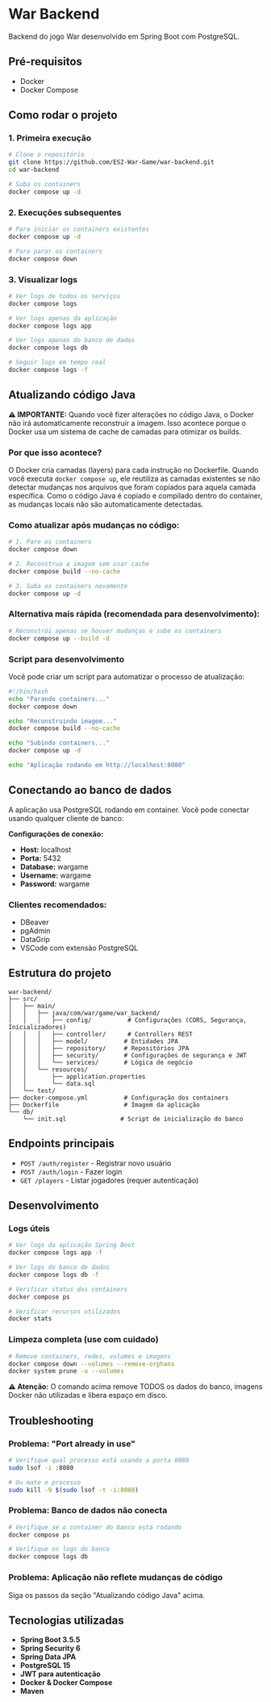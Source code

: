 # War Backend

Backend do jogo War desenvolvido em Spring Boot com PostgreSQL.

## Pré-requisitos

- Docker
- Docker Compose

## Como rodar o projeto

### 1. Primeira execução

```bash
# Clone o repositório
git clone https://github.com/ES2-War-Game/war-backend.git
cd war-backend

# Suba os containers
docker compose up -d
```

### 2. Execuções subsequentes

```bash
# Para iniciar os containers existentes
docker compose up -d

# Para parar os containers
docker compose down
```

### 3. Visualizar logs

```bash
# Ver logs de todos os serviços
docker compose logs

# Ver logs apenas da aplicação
docker compose logs app

# Ver logs apenas do banco de dados
docker compose logs db

# Seguir logs em tempo real
docker compose logs -f
```

## Atualizando código Java

**⚠️ IMPORTANTE:** Quando você fizer alterações no código Java, o Docker não irá automaticamente reconstruir a imagem. Isso acontece porque o Docker usa um sistema de cache de camadas para otimizar os builds.

### Por que isso acontece?

O Docker cria camadas (layers) para cada instrução no Dockerfile. Quando você executa `docker compose up`, ele reutiliza as camadas existentes se não detectar mudanças nos arquivos que foram copiados para aquela camada específica. Como o código Java é copiado e compilado dentro do container, as mudanças locais não são automaticamente detectadas.

### Como atualizar após mudanças no código:

```bash
# 1. Pare os containers
docker compose down

# 2. Reconstrua a imagem sem usar cache
docker compose build --no-cache

# 3. Suba os containers novamente
docker compose up -d
```

### Alternativa mais rápida (recomendada para desenvolvimento):

```bash
# Reconstrói apenas se houver mudanças e sobe os containers
docker compose up --build -d
```

### Script para desenvolvimento

Você pode criar um script para automatizar o processo de atualização:

```bash
#!/bin/bash
echo "Parando containers..."
docker compose down

echo "Reconstruindo imagem..."
docker compose build --no-cache

echo "Subindo containers..."
docker compose up -d

echo "Aplicação rodando em http://localhost:8080"
```

## Conectando ao banco de dados

A aplicação usa PostgreSQL rodando em container. Você pode conectar usando qualquer cliente de banco:

**Configurações de conexão:**
- **Host:** localhost
- **Porta:** 5432
- **Database:** wargame
- **Username:** wargame  
- **Password:** wargame

### Clientes recomendados:
- DBeaver
- pgAdmin
- DataGrip
- VSCode com extensão PostgreSQL

## Estrutura do projeto

```
war-backend/
├── src/
│   ├── main/
│   │   ├── java/com/war/game/war_backend/
│   │   │   ├── config/          # Configurações (CORS, Segurança, Inicializadores)
│   │   │   ├── controller/      # Controllers REST
│   │   │   ├── model/          # Entidades JPA
│   │   │   ├── repository/     # Repositórios JPA
│   │   │   ├── security/       # Configurações de segurança e JWT
│   │   │   └── services/       # Lógica de negócio
│   │   └── resources/
│   │       ├── application.properties
│   │       └── data.sql
│   └── test/
├── docker-compose.yml          # Configuração dos containers
├── Dockerfile                  # Imagem da aplicação
└── db/
    └── init.sql               # Script de inicialização do banco
```

## Endpoints principais

- `POST /auth/register` - Registrar novo usuário
- `POST /auth/login` - Fazer login
- `GET /players` - Listar jogadores (requer autenticação)

## Desenvolvimento

### Logs úteis

```bash
# Ver logs da aplicação Spring Boot
docker compose logs app -f

# Ver logs do banco de dados
docker compose logs db -f

# Verificar status dos containers
docker compose ps

# Verificar recursos utilizados
docker stats
```

### Limpeza completa (use com cuidado)

```bash
# Remove containers, redes, volumes e imagens
docker compose down --volumes --remove-orphans
docker system prune -a --volumes
```

**⚠️ Atenção:** O comando acima remove TODOS os dados do banco, imagens Docker não utilizadas e libera espaço em disco.

## Troubleshooting

### Problema: "Port already in use"
```bash
# Verifique qual processo está usando a porta 8080
sudo lsof -i :8080

# Ou mate o processo
sudo kill -9 $(sudo lsof -t -i:8080)
```

### Problema: Banco de dados não conecta
```bash
# Verifique se o container do banco está rodando
docker compose ps

# Verifique os logs do banco
docker compose logs db
```

### Problema: Aplicação não reflete mudanças de código
Siga os passos da seção "Atualizando código Java" acima.

## Tecnologias utilizadas

- **Spring Boot 3.5.5**
- **Spring Security 6**
- **Spring Data JPA**
- **PostgreSQL 15**
- **JWT para autenticação**
- **Docker & Docker Compose**
- **Maven**